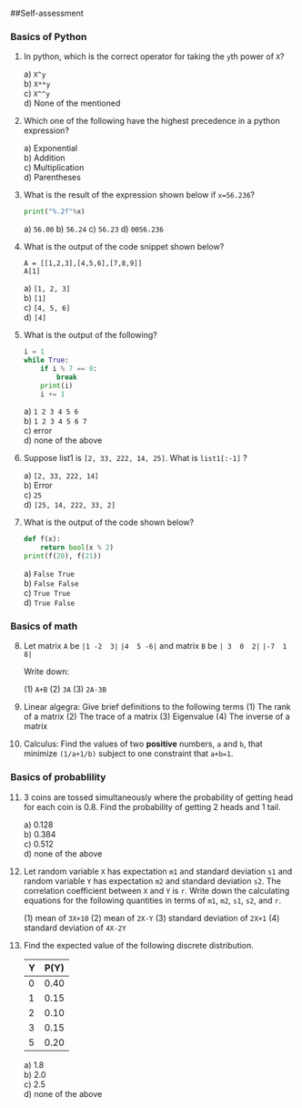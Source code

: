 ##Self-assessment 

### Basics of Python

1. In python, which is the correct operator for taking the ``y``th power of ``X``? <br />

    a) `X^y` <br />
    b) `X**y` <br />
    c) `X^^y` <br />
    d) None of the mentioned

2. Which one of the following have the highest precedence in a python expression?

    a) Exponential <br />
    b) Addition <br />
    c) Multiplication <br />
    d) Parentheses 

3. What is the result of the expression shown below if `x=56.236`?
    ```python
    print("%.2f"%x)
    ```

    a) `56.00` 
    b) `56.24`
    c) `56.23`
    d) `0056.236`

4. What is the output of the code snippet shown below?

    `A = [[1,2,3],[4,5,6],[7,8,9]]` <br />
    `A[1]` <br />

    a) `[1, 2, 3]` <br />
    b) `[1]` <br />
    c) `[4, 5, 6]` <br />
    d) `[4]` <br />

5. What is the output of the following?

    ```python
    i = 1
    while True:
        if i % 7 == 0:
            break
        print(i)
        i += 1
    ```

    a) `1 2 3 4 5 6` <br />
    b) `1 2 3 4 5 6 7` <br />
    c) error <br />
    d) none of the above <br />


6. Suppose list1 is `[2, 33, 222, 14, 25]`. What is `list1[:-1]` ?

    a) `[2, 33, 222, 14]` <br />
    b) Error <br />
    c) `25` <br />
    d) `[25, 14, 222, 33, 2]` <br />

7. What is the output of the code shown below?

    ```python
    def f(x):
        return bool(x % 2)
    print(f(20), f(21))
    ```

    a) `False True` <br />
    b) `False False `<br />
    c) `True True` <br />
    d) `True False` <br />
    
### Basics of math

8. Let matrix `A` be
    ```|1 -2  3|```
    ```|4  5 -6|```
    and 
    matrix `B` be
    ```| 3  0  2|```
    ```|-7  1  8|```

    Write down:
    
    (1) `A+B`
    (2) `3A`
    (3) `2A-3B`

9. Linear algegra: Give brief definitions to the following terms
    (1)	The rank of a matrix
    (2)	The trace of a matrix
    (3)	Eigenvalue
    (4)	The inverse of a matrix

10. Calculus: Find the values of two **positive** numbers, `a` and `b`, that minimize `(1/a+1/b)` subject to one constraint that `a+b=1`. 

### Basics of probablility    

11. 3 coins are tossed simultaneously where the probability of getting head for each coin is 0.8. Find the probability of getting 2 heads and 1 tail. <br />

    a) 0.128 <br />
    b) 0.384 <br />
    c) 0.512 <br />
    d) none of the above 
    
12. Let random variable `X` has expectation `m1` and standard deviation `s1` and random variable `Y` has expectation `m2` and standard deviation `s2`. The correlation coefficient between `X` and `Y` is `r`. Write down the calculating equations for the following quantities in terms of `m1`, `m2`, `s1`, `s2`, and `r`. 

    (1) mean of `3X+10` 
    (2) mean of `2X-Y`
    (3) standard deviation of `2X+1`
    (4) standard deviation of `4X-2Y`

13. Find the expected value of the following discrete distribution. <br />

    | Y      | P(Y)  |
    | ------ |:-----:| 
    |0       | 0.40  |
    |1       | 0.15  |
    |2       | 0.10  | 
    |3       | 0.15  | 
    |5       | 0.20  | 


    a) 1.8 <br />
    b) 2.0 <br />
    c) 2.5 <br />
    d) none of the above <br />



